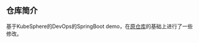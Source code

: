 ## 仓库简介

基于KubeSphere的DevOps的SpringBoot demo，在[原仓库](https://github.com/kubesphere/devops-maven-sample)的基础上进行了一些修改。
